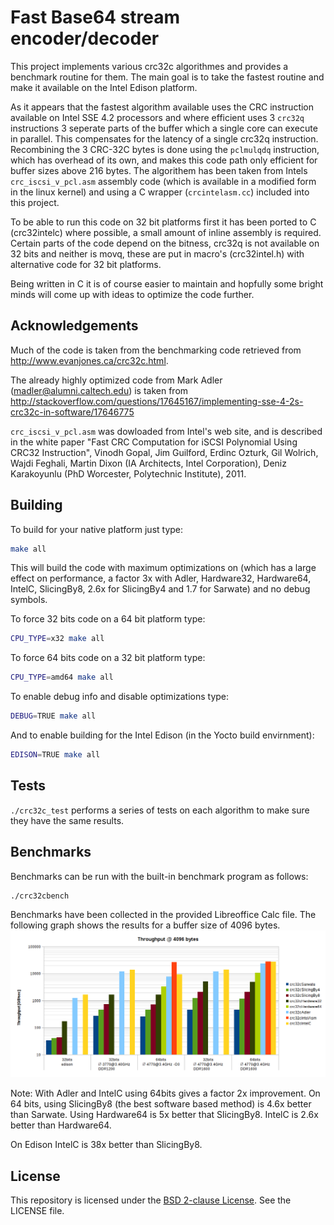 # Fast Base64 stream encoder/decoder

This project implements various crc32c algorithmes and provides a benchmark routine for them. The main goal is to take the fastest routine and make it available on the Intel Edison platform.

As it appears that the fastest algorithm available uses the CRC instruction available on Intel SSE 4.2 processors and where efficient uses 3 ```crc32q``` instructions 3 seperate parts of the buffer which a single core can execute in parallel. This compensates for the latency of a single crc32q instruction. Recombining the 3 CRC-32C bytes is done using the ```pclmulqdq``` instruction, which has overhead of its own, and makes this code path only efficient for buffer sizes above 216 bytes. The algorithem has been taken from Intels ```crc_iscsi_v_pcl.asm``` assembly code (which is available in a modified form in the linux kernel) and using a C wrapper (```crcintelasm.cc```) included into this project.

To be able to run this code on 32 bit platforms first it has been ported to C (crc32intelc) where possible, a small amount of inline assembly is required. Certain parts of the code depend on the bitness, crc32q is not available on 32 bits and neither is movq, these are put in macro's (crc32intel.h) with alternative code for 32 bit platforms.

Being written in C it is of course easier to maintain and hopfully some bright minds will come up with ideas to optimize the code further.

## Acknowledgements

Much of the code is taken from the benchmarking code retrieved from
<a href="http://www.evanjones.ca/crc32c.html" target="_blank">http://www.evanjones.ca/crc32c.html</a>.

The already highly optimized code from Mark Adler (madler@alumni.caltech.edu) is taken from
<a href="http://stackoverflow.com/questions/17645167/implementing-sse-4-2s-crc32c-in-software/17646775" target="_blank">http://stackoverflow.com/questions/17645167/implementing-sse-4-2s-crc32c-in-software/17646775</a>

```crc_iscsi_v_pcl.asm``` was dowloaded from Intel's web site, and is described in the white paper "Fast CRC
Computation for iSCSI Polynomial Using CRC32 Instruction", Vinodh Gopal, Jim Guilford, Erdinc Ozturk,
Gil Wolrich, Wajdi Feghali, Martin Dixon (IA Architects, Intel Corporation), Deniz Karakoyunlu (PhD Worcester, Polytechnic Institute), 2011.

## Building

To build for your native platform just type:
```sh
make all
```

This will build the code with maximum optimizations on (which has a large effect on performance, a factor 3x with Adler, Hardware32, Hardware64, IntelC, SlicingBy8, 2.6x for SlicingBy4 and 1.7 for Sarwate) and no debug symbols.

To force 32 bits code on a 64 bit platform type:
```sh
CPU_TYPE=x32 make all
```

To force 64 bits code on a 32 bit platform type:
```sh
CPU_TYPE=amd64 make all
```

To enable debug info and disable optimizations type:
```sh
DEBUG=TRUE make all
```

And to enable building for the Intel Edison (in the Yocto build envirnment):
```sh
EDISON=TRUE make all
```

## Tests

`./crc32c_test` performs a series of tests on each algorithm to make sure they have the same results.

## Benchmarks

Benchmarks can be run with the built-in benchmark program as follows:

```sh
./crc32cbench
```

Benchmarks have been collected in the provided Libreoffice Calc file. The following graph shows the results for a buffer size of 4096 bytes.
![Benchmarks](crc32c-benchmarks.png)

Note: With Adler and IntelC using 64bits gives a factor 2x improvement. On 64 bits, using SlicingBy8 (the best software based method) is 4.6x better than Sarwate. Using Hardware64 is 5x better that SlicingBy8. IntelC is 2.6x better than Hardware64.

On Edison IntelC is 38x better than SlicingBy8.

## License

This repository is licensed under the
[BSD 2-clause License](http://opensource.org/licenses/BSD-2-Clause). See the
LICENSE file.
